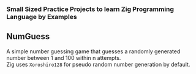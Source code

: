 ### Small Sized Practice Projects to learn Zig Programming Language by Examples

NumGuess
----------
A simple number guessing game that guesses a randomly generated number between 1 and 100 within n attempts.  
Zig uses `Xoroshiro128` for pseudo random number generation by default.
